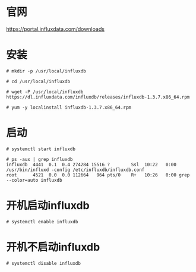 # 官网
https://portal.influxdata.com/downloads

# 安装
```
# mkdir -p /usr/local/influxdb

# cd /usr/local/influxdb

# wget -P /usr/local/influxdb https://dl.influxdata.com/influxdb/releases/influxdb-1.3.7.x86_64.rpm

# yum -y localinstall influxdb-1.3.7.x86_64.rpm
```

# 启动
```
# systemctl start influxdb

# ps -aux | grep influxdb
influxdb  4441  0.1  0.4 274284 15516 ?        Ssl  10:22   0:00 /usr/bin/influxd -config /etc/influxdb/influxdb.conf
root      4521  0.0  0.0 112664   964 pts/0    R+   10:26   0:00 grep --color=auto influxdb
```

# 开机启动influxdb
```
# systemctl enable influxdb
```

# 开机不启动influxdb
```
# systemctl disable influxdb
```
